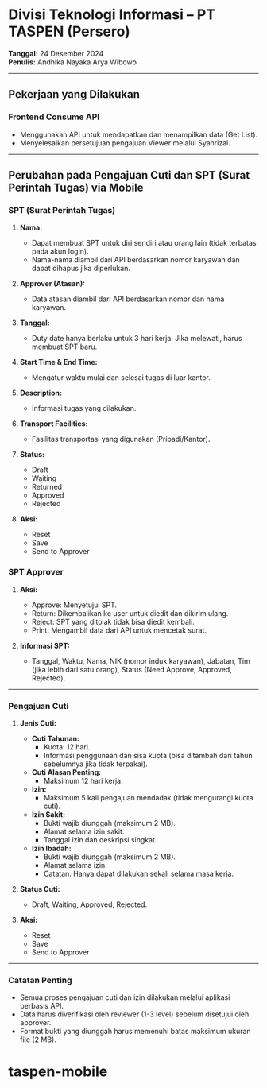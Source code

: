 # Divisi Teknologi Informasi – PT TASPEN (Persero)
**Tanggal:** 24 Desember 2024  
**Penulis:** Andhika Nayaka Arya Wibowo  

---

## Pekerjaan yang Dilakukan

### Frontend Consume API
- Menggunakan API untuk mendapatkan dan menampilkan data (Get List).
- Menyelesaikan persetujuan pengajuan Viewer melalui Syahrizal.

---

## Perubahan pada Pengajuan Cuti dan SPT (Surat Perintah Tugas) via Mobile

### SPT (Surat Perintah Tugas)
1. **Nama:**
   - Dapat membuat SPT untuk diri sendiri atau orang lain (tidak terbatas pada akun login).
   - Nama-nama diambil dari API berdasarkan nomor karyawan dan dapat dihapus jika diperlukan.

2. **Approver (Atasan):**
   - Data atasan diambil dari API berdasarkan nomor dan nama karyawan.

3. **Tanggal:**
   - Duty date hanya berlaku untuk 3 hari kerja. Jika melewati, harus membuat SPT baru.

4. **Start Time & End Time:**
   - Mengatur waktu mulai dan selesai tugas di luar kantor.

5. **Description:**
   - Informasi tugas yang dilakukan.

6. **Transport Facilities:**
   - Fasilitas transportasi yang digunakan (Pribadi/Kantor).

7. **Status:**
   - Draft
   - Waiting
   - Returned
   - Approved
   - Rejected

8. **Aksi:**
   - Reset
   - Save
   - Send to Approver

### SPT Approver
1. **Aksi:**
   - Approve: Menyetujui SPT.
   - Return: Dikembalikan ke user untuk diedit dan dikirim ulang.
   - Reject: SPT yang ditolak tidak bisa diedit kembali.
   - Print: Mengambil data dari API untuk mencetak surat.

2. **Informasi SPT:**
   - Tanggal, Waktu, Nama, NIK (nomor induk karyawan), Jabatan, Tim (jika lebih dari satu orang), Status (Need Approve, Approved, Rejected).

---

### Pengajuan Cuti
1. **Jenis Cuti:**
   - **Cuti Tahunan:**
     - Kuota: 12 hari.
     - Informasi penggunaan dan sisa kuota (bisa ditambah dari tahun sebelumnya jika tidak terpakai).
   - **Cuti Alasan Penting:**
     - Maksimum 12 hari kerja.
   - **Izin:**
     - Maksimum 5 kali pengajuan mendadak (tidak mengurangi kuota cuti).
   - **Izin Sakit:**
     - Bukti wajib diunggah (maksimum 2 MB).
     - Alamat selama izin sakit.
     - Tanggal izin dan deskripsi singkat.
   - **Izin Ibadah:**
     - Bukti wajib diunggah (maksimum 2 MB).
     - Alamat selama izin.
     - Catatan: Hanya dapat dilakukan sekali selama masa kerja.

2. **Status Cuti:**
   - Draft, Waiting, Approved, Rejected.

3. **Aksi:**
   - Reset
   - Save
   - Send to Approver

---

### Catatan Penting
- Semua proses pengajuan cuti dan izin dilakukan melalui aplikasi berbasis API.
- Data harus diverifikasi oleh reviewer (1-3 level) sebelum disetujui oleh approver.
- Format bukti yang diunggah harus memenuhi batas maksimum ukuran file (2 MB).
# taspen-mobile

